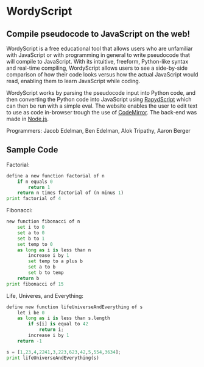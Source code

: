WordyScript
=========

Compile pseudocode to JavaScript on the web!
-------------------------------

<p>WordyScript is a free educational tool that allows users who are unfamiliar with JavaScript or with programming in general to write pseudocode that will compile to JavaScript.  With its intuitive, freeform, Python-like syntax and real-time compiling, WordyScript allows users to see a side-by-side comparison of how their code looks versus how the actual JavaScript would read, enabling them to learn JavaScript while coding.</p>

<p>WordyScript works by parsing the pseudocode input into Python code, and then converting the Python code into JavaScript using <a href=http://rapydscript.pyjeon.com/>RapydScript</a> which can then be run with a simple eval.  The website enables the user to edit text to use as code in-browser trough the use of <a href=http://codemirror.net/>CodeMirror</a>. The back-end was made in <a href="nodejs.org">Node.js</a>.</p>

Programmers:
Jacob Edelman, Ben Edelman, Alok Tripathy, Aaron Berger

Sample Code
------------
Factorial:
```python
define a new function factorial of n
	if n equals 0
		return 1
	return n times factorial of (n minus 1)
print factorial of 4
```
Fibonacci:
```python
new function fibonacci of n
    set i to 0
    set a to 0
    set b to 1
    set temp to 0
    as long as i is less than n
        increase i by 1
        set temp to a plus b
        set a to b
        set b to temp
    return b
print fibonacci of 15
```

Life, Univeres, and Everything:
```python
define new function lifeUniverseAndEverything of s
	let i be 0
	as long as i is less than s.length
		if s[i] is equal to 42
			return i;
		increase i by 1
	return -1

s = [1,23,4,2241,3,223,623,42,5,554,3634];
print lifeUniverseAndEverything(s)
```
